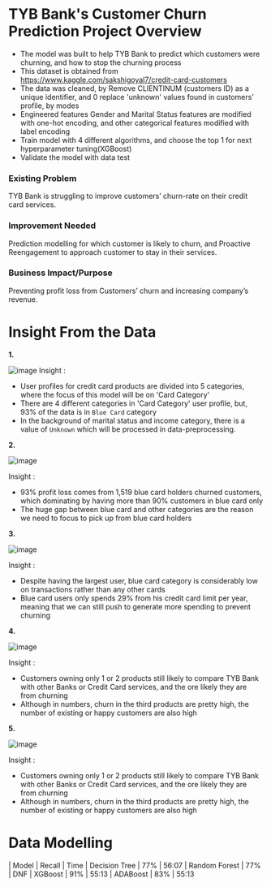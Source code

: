 # TYB Bank's Customer Churn Prediction Project Overview
- The model was built to help TYB Bank to predict which customers were churning, and how to stop the churning process
- This dataset is obtained from https://www.kaggle.com/sakshigoyal7/credit-card-customers
- The data was cleaned, by Remove CLIENTINUM (customers ID) as a unique identifier, and 0 replace 'unknown' values found in customers’ profile, by modes
- Engineered features Gender and Marital Status features are modified with one-hot encoding, and other categorical features modified with label encoding
- Train model with 4 different algorithms, and choose the top 1 for next hyperparameter tuning(XGBoost)
- Validate the model with data test

### Existing Problem
TYB Bank is struggling to improve customers’ churn-rate on their credit card services.

### Improvement Needed
Prediction modelling for which customer is likely to churn, and Proactive Reengagement to approach customer to stay in their services.

### Business Impact/Purpose
Preventing profit loss from Customers’ churn and increasing company’s revenue.

# Insight From the Data
**1.**

![image](https://user-images.githubusercontent.com/83952278/123299142-69d4a200-d543-11eb-9a61-5ace501d6904.png)
Insight :
- User profiles for credit card products are divided into 5 categories, where the focus of this model will be on 'Card Category'
- There are 4 different categories in 'Card Category' user profile, but, 93% of the data is in `Blue Card` category
- In the background of marital status and income category, there is a value of `Unknown` which will be processed in data-preprocessing.


**2.**

![image](https://user-images.githubusercontent.com/83952278/123448298-f72bfb00-d604-11eb-8f31-51ff6b153b8c.png)

Insight :
- 93% profit loss comes from 1,519 blue card holders churned customers, which dominating by having more than 90% customers in blue card only
- The huge gap between blue card and other categories are the reason we need to focus to pick up from blue card holders

**3.**

![image](https://user-images.githubusercontent.com/83952278/123448447-1f1b5e80-d605-11eb-81f4-4ab8c08eaa87.png)

Insight :
- Despite having the largest user, blue card category is considerably low on transactions rather than any other cards
- Blue card users only spends 29% from his credit card limit per year, meaning that we can still push to generate more spending to prevent churning

**4.**

![image](https://user-images.githubusercontent.com/83952278/123514705-7598a380-d6be-11eb-9700-6b789c17724b.png)

Insight :
- Customers owning only 1 or 2 products still likely to compare TYB Bank with other Banks or Credit Card services, and the ore likely they are from churning
- Although in numbers, churn in the third products are pretty high, the number of existing or happy customers are also high

**5.**

![image](https://user-images.githubusercontent.com/83952278/123514930-88f83e80-d6bf-11eb-8a3d-5414120db866.png)

Insight :
- Customers owning only 1 or 2 products still likely to compare TYB Bank with other Banks or Credit Card services, and the ore likely they are from churning
- Although in numbers, churn in the third products are pretty high, the number of existing or happy customers are also high

# Data Modelling
 | Model          | Recall  | Time
 | Decision Tree  |   77%   | 56:07
 | Random Forest  |   77%   | DNF 
 | XGBoost        |   91%   | 55:13
 | ADABoost       |   83%   | 55:13
